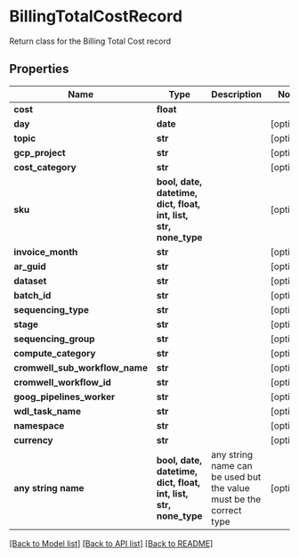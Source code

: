 # BillingTotalCostRecord

Return class for the Billing Total Cost record

## Properties
Name | Type | Description | Notes
------------ | ------------- | ------------- | -------------
**cost** | **float** |  | 
**day** | **date** |  | [optional] 
**topic** | **str** |  | [optional] 
**gcp_project** | **str** |  | [optional] 
**cost_category** | **str** |  | [optional] 
**sku** | **bool, date, datetime, dict, float, int, list, str, none_type** |  | [optional] 
**invoice_month** | **str** |  | [optional] 
**ar_guid** | **str** |  | [optional] 
**dataset** | **str** |  | [optional] 
**batch_id** | **str** |  | [optional] 
**sequencing_type** | **str** |  | [optional] 
**stage** | **str** |  | [optional] 
**sequencing_group** | **str** |  | [optional] 
**compute_category** | **str** |  | [optional] 
**cromwell_sub_workflow_name** | **str** |  | [optional] 
**cromwell_workflow_id** | **str** |  | [optional] 
**goog_pipelines_worker** | **str** |  | [optional] 
**wdl_task_name** | **str** |  | [optional] 
**namespace** | **str** |  | [optional] 
**currency** | **str** |  | [optional] 
**any string name** | **bool, date, datetime, dict, float, int, list, str, none_type** | any string name can be used but the value must be the correct type | [optional]

[[Back to Model list]](../README.md#documentation-for-models) [[Back to API list]](../README.md#documentation-for-api-endpoints) [[Back to README]](../README.md)


